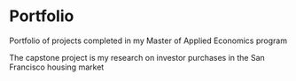 # Portfolio

Portfolio of projects completed in my Master of Applied Economics program

The capstone project is my research on investor purchases in the San Francisco housing market

